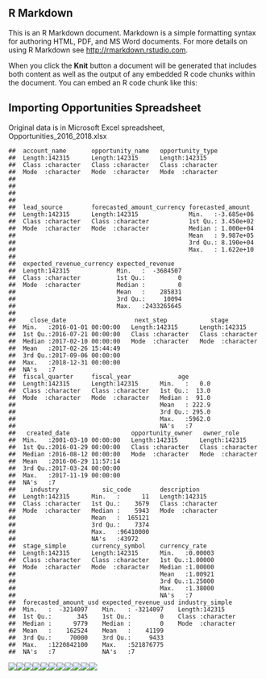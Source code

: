 R Markdown
----------

This is an R Markdown document. Markdown is a simple formatting syntax
for authoring HTML, PDF, and MS Word documents. For more details on
using R Markdown see <http://rmarkdown.rstudio.com>.

When you click the **Knit** button a document will be generated that
includes both content as well as the output of any embedded R code
chunks within the document. You can embed an R code chunk like this:

Importing Opportunities Spreadsheet
-----------------------------------

Original data is in Microsoft Excel spreadsheet,
Opportunities\_2016\_2018.xlsx

    ##  account_name       opportunity_name   opportunity_type  
    ##  Length:142315      Length:142315      Length:142315     
    ##  Class :character   Class :character   Class :character  
    ##  Mode  :character   Mode  :character   Mode  :character  
    ##                                                          
    ##                                                          
    ##                                                          
    ##                                                          
    ##  lead_source        forecasted_amount_currency forecasted_amount   
    ##  Length:142315      Length:142315              Min.   :-3.685e+06  
    ##  Class :character   Class :character           1st Qu.: 3.450e+02  
    ##  Mode  :character   Mode  :character           Median : 1.000e+04  
    ##                                                Mean   : 9.987e+05  
    ##                                                3rd Qu.: 8.190e+04  
    ##                                                Max.   : 1.622e+10  
    ##                                                                    
    ##  expected_revenue_currency expected_revenue    
    ##  Length:142315             Min.   :  -3684507  
    ##  Class :character          1st Qu.:         0  
    ##  Mode  :character          Median :         0  
    ##                            Mean   :    285831  
    ##                            3rd Qu.:     10094  
    ##                            Max.   :2433265645  
    ##                                                
    ##    close_date                   next_step            stage          
    ##  Min.   :2016-01-01 00:00:00   Length:142315      Length:142315     
    ##  1st Qu.:2016-07-21 00:00:00   Class :character   Class :character  
    ##  Median :2017-02-10 00:00:00   Mode  :character   Mode  :character  
    ##  Mean   :2017-02-26 15:44:49                                        
    ##  3rd Qu.:2017-09-06 00:00:00                                        
    ##  Max.   :2018-12-31 00:00:00                                        
    ##  NA's   :7                                                          
    ##  fiscal_quarter     fiscal_year             age        
    ##  Length:142315      Length:142315      Min.   :   0.0  
    ##  Class :character   Class :character   1st Qu.:  13.0  
    ##  Mode  :character   Mode  :character   Median :  91.0  
    ##                                        Mean   : 222.9  
    ##                                        3rd Qu.: 295.0  
    ##                                        Max.   :5962.0  
    ##                                        NA's   :7       
    ##   created_date                 opportunity_owner   owner_role       
    ##  Min.   :2001-03-10 00:00:00   Length:142315      Length:142315     
    ##  1st Qu.:2016-01-29 00:00:00   Class :character   Class :character  
    ##  Median :2016-08-12 00:00:00   Mode  :character   Mode  :character  
    ##  Mean   :2016-06-29 11:57:14                                        
    ##  3rd Qu.:2017-03-24 00:00:00                                        
    ##  Max.   :2017-11-19 00:00:00                                        
    ##  NA's   :7                                                          
    ##    industry            sic_code        description       
    ##  Length:142315      Min.   :      11   Length:142315     
    ##  Class :character   1st Qu.:    3679   Class :character  
    ##  Mode  :character   Median :    5943   Mode  :character  
    ##                     Mean   :  165121                     
    ##                     3rd Qu.:    7374                     
    ##                     Max.   :96410000                     
    ##                     NA's   :43972                        
    ##  stage_simple       currency_symbol    currency_rate    
    ##  Length:142315      Length:142315      Min.   :0.00003  
    ##  Class :character   Class :character   1st Qu.:1.00000  
    ##  Mode  :character   Mode  :character   Median :1.00000  
    ##                                        Mean   :1.00921  
    ##                                        3rd Qu.:1.25000  
    ##                                        Max.   :1.38000  
    ##                                        NA's   :7        
    ##  forecasted_amount_usd expected_revenue_usd industry_simple   
    ##  Min.   :  -3214097    Min.   : -3214097    Length:142315     
    ##  1st Qu.:       345    1st Qu.:        0    Class :character  
    ##  Median :      9779    Median :        0    Mode  :character  
    ##  Mean   :    162524    Mean   :    41199                      
    ##  3rd Qu.:     70000    3rd Qu.:     9433                      
    ##  Max.   :1220842100    Max.   :521876775                      
    ##  NA's   :7             NA's   :7

![](OppAnalysis_Explore_files/figure-markdown_strict/unnamed-chunk-1-1.png)![](OppAnalysis_Explore_files/figure-markdown_strict/unnamed-chunk-1-2.png)![](OppAnalysis_Explore_files/figure-markdown_strict/unnamed-chunk-1-3.png)![](OppAnalysis_Explore_files/figure-markdown_strict/unnamed-chunk-1-4.png)![](OppAnalysis_Explore_files/figure-markdown_strict/unnamed-chunk-1-5.png)![](OppAnalysis_Explore_files/figure-markdown_strict/unnamed-chunk-1-6.png)![](OppAnalysis_Explore_files/figure-markdown_strict/unnamed-chunk-1-7.png)![](OppAnalysis_Explore_files/figure-markdown_strict/unnamed-chunk-1-8.png)![](OppAnalysis_Explore_files/figure-markdown_strict/unnamed-chunk-1-9.png)![](OppAnalysis_Explore_files/figure-markdown_strict/unnamed-chunk-1-10.png)![](OppAnalysis_Explore_files/figure-markdown_strict/unnamed-chunk-1-11.png)
